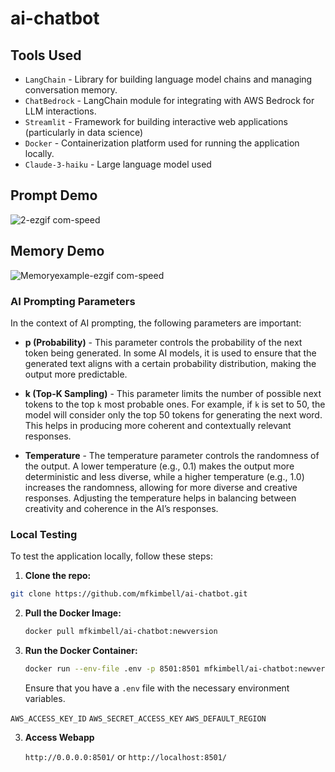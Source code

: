 
# ai-chatbot

## Tools Used

* `LangChain` - Library for building language model chains and managing conversation memory.
* `ChatBedrock` - LangChain module for integrating with AWS Bedrock for LLM interactions.
* `Streamlit` - Framework for building interactive web applications (particularly in data science)
* `Docker` - Containerization platform used for running the application locally.
* `Claude-3-haiku` - Large language model used

## Prompt Demo

![2-ezgif com-speed](https://github.com/user-attachments/assets/1238726b-141d-422b-8416-9bf1e5ecc360)

## Memory Demo

![Memoryexample-ezgif com-speed](https://github.com/user-attachments/assets/cb43815c-72d9-458d-91e0-bfd2bc088b4e)


### AI Prompting Parameters

In the context of AI prompting, the following parameters are important:

* **p (Probability)** - This parameter controls the probability of the next token being generated. In some AI models, it is used to ensure that the generated text aligns with a certain probability distribution, making the output more predictable.

* **k (Top-K Sampling)** - This parameter limits the number of possible next tokens to the top `k` most probable ones. For example, if `k` is set to 50, the model will consider only the top 50 tokens for generating the next word. This helps in producing more coherent and contextually relevant responses.

* **Temperature** - The temperature parameter controls the randomness of the output. A lower temperature (e.g., 0.1) makes the output more deterministic and less diverse, while a higher temperature (e.g., 1.0) increases the randomness, allowing for more diverse and creative responses. Adjusting the temperature helps in balancing between creativity and coherence in the AI’s responses.

### Local Testing

To test the application locally, follow these steps:

1. **Clone the repo:**
   
```bash
git clone https://github.com/mfkimbell/ai-chatbot.git
```

2. **Pull the Docker Image:**

    ```bash
    docker pull mfkimbell/ai-chatbot:newversion
    ```

2. **Run the Docker Container:**

    ```bash
    docker run --env-file .env -p 8501:8501 mfkimbell/ai-chatbot:newversion
    ```

    Ensure that you have a `.env` file with the necessary environment variables.

`AWS_ACCESS_KEY_ID`
`AWS_SECRET_ACCESS_KEY`
`AWS_DEFAULT_REGION`

3. **Access Webapp**

   ```http://0.0.0.0:8501/```
   or
   ```http://localhost:8501/```


